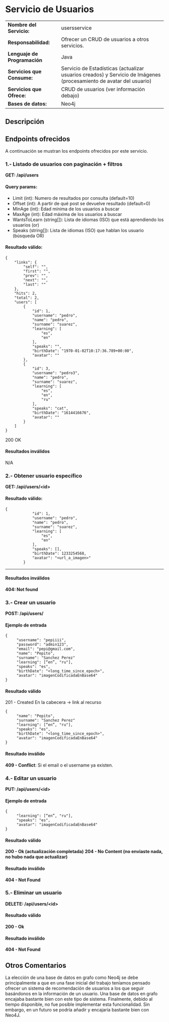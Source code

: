 # Servicio de Usuarios

|||
|-|-|
|**Nombre del Servicio:**|usersservice|
|**Responsabilidad:**|Ofrecer un CRUD de usuarios a otros servicios.|
|**Lenguaje de Programación**|Java|
|**Servicios que Consume:**|Servicio de Estadísticas (actualizar usuarios creados) y Servicio de Imágenes (procesamiento de avatar del usuario)|
|**Servicios que Ofrece:**|CRUD de usuarios (ver información debajo)|
|**Bases de datos:**|Neo4j|

## Descripción


## Endpoints ofrecidos
A continuación se mustran los endpoints ofrecidos por este servicio.

### 1.- Listado de usuarios con paginación + filtros
__GET: /api/users__

#### Query params:
* Limit (int): Numero de resultados por consulta (default=10)
* Offset (int): A partir de qué post se devuelve resultado (default=0)
* MinAge (int): Edad mínima de los usuarios a buscar 
* MaxAge (int): Edad máxima de los usuarios a buscar
* WantsToLearn (string[]): Lista de idiomas (ISO) que está aprendiendo los usuarios (or)
* Speaks (string[]): Lista de idiomas (ISO) que hablan los usuario (búsqueda OR)

#### Resultado válido:
```
{
    "links": {
        "self": "",
        "first": "",
        "prev": "",
        "next": "",
        "last": ""
    },
    "hits": 2,
    "total": 2,
    "users": [
        {
            "id": 1,
            "username": "pedro",
            "name": "pedro",
            "surname": "suarez",
            "learning": [
                "es",
                "en"
            ],
            "speaks": "",
            "birthDate": "1970-01-02T10:17:36.789+00:00",
            "avatar": ""
        },
        {
            "id": 3,
            "username": "pedro3",
            "name": "pedro",
            "surname": "suarez",
            "learning": [
                "es",
                "en",
                "ru"
            ],
            "speaks": "cat",
            "birthDate": "1614416676",
            "avatar": ""
        }
    ]
}
```

200 OK

#### Resultados inválidos
N/A

### 2.- Obtener usuario específico
__GET: /api/users/\<id\>__
#### Resultado válido:
```
{
            "id": 1,
            "username": "pedro",
            "name": "pedro",
            "surname": "suarez",
            "learning": [
                "es",
                "en"
            ],
            "speaks": [],
            "birthDate": 1233254568,
            "avatar": "<url_a_imagen>"
        }
```
***

#### Resultados inválidos
__404: Not found__

### 3.- Crear un usuario
__POST: /api/users/__

#### Ejemplo de entrada
```
{
     "username": "pepiiii",
     "password": "admin123",
     "email": "pepi@gmail.com",
     "name": "Pepito",
     "surname": "Sanchez Perez"
     "learning": [“en”, "ru"],
     "speaks": "es",
     "birthDate": "<long_time_since_epoch>",
     "avatar": "imagenCodificadaEnBase64"
}
```

#### Resultado válido
201 - Created
En la cabecera -> link al recurso
```
{
     "name": "Pepito",
     "surname": "Sanchez Perez"
     "learning": [“en”, "ru"],
     "speaks": "es",
     "birthDate": "<long_time_since_epoch>",
     "avatar": "imagenCodificadaEnBase64"
}
```

#### Resultado inválido
__409 - Conflict__: Si el email o el username ya existen.

### 4.- Editar un usuario
__PUT: /api/users/\<id\>__

#### Ejemplo de entrada
```
{
     "learning": [“en”, "ru"],
     "speaks": "es",
     "avatar": "imagenCodificadaEnBase64"
}
```

#### Resultado válido
__200 - Ok (actualización completada)__
__204 - No Content (no enviaste nada, no hubo nada que actualizar)__

#### Resultado inválido
__404 - Not Found__


### 5.- Eliminar un usuario
__DELETE: /api/users/\<id\>__

#### Resultado válido
__200 - Ok__

#### Resultado inválido
__404 - Not Found__

## Otros Comentarios
La elección de una base de datos en grafo como Neo4j se debe principalmente a que en una fase inicial del trabajo teníamos pensado ofrecer un sistema de recomendación de usuarios a los que seguir basándonos en la información de un usuario. Una base de datos en grafo encajaba bastante bien con este tipo de sistema. Finalmente, debido al tiempo disponible, no fue posible implementar esta funcionalidad. Sin embargo, en un futuro se podría añadir y encajaría bastante bien con Neo4J.